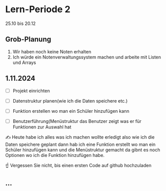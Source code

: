 # Lern-Periode 2

25.10 bis 20.12

## Grob-Planung

1. Wir haben noch keine Noten erhalten
4. Ich würde ein Notenverwaltungssystem machen und arbeite mit Listen und Arrays


## 1.11.2024

- [ ] Projekt einrichten
- [ ] Datenstruktur planen(wie ich die Daten speichere etc.)
- [ ] Funktion erstellen wo man ein Schüler hinzufügen kann
- [ ] Benutzerführung(Menüstruktur das Benutzer zeigt was er für Funktionen zur  Auswahl hat
      

✍️ Heute habe ich alles was ich machen wollte erledigt also wie ich die Daten speichere geplant dann hab ich eine Funktion erstellt wo man ein Schüler hinzufügen kann und die Menüstruktur gemacht da gibnt es noch Optionen wo ich die Funktion hinzufügen habe.

☝️ Vergessen Sie nicht, bis einen ersten Code auf github hochzuladen

## ...

